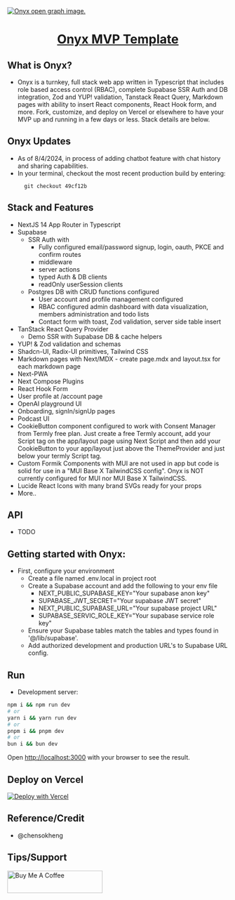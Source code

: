 <a href="https://onyx-rho-pink.vercel.app/">
  <img alt="Onyx open graph image." src="https://quantumone.b-cdn.net/onyx-git/og-image.jpg">
  <h1 align="center">Onyx MVP Template</h1>
</a>

## What is Onyx?
- Onyx is a turnkey, full stack web app written in Typescript that includes role based access control (RBAC),
complete Supabase SSR Auth and DB integration, Zod and YUP! validation, Tanstack React Query, Markdown pages with ability to insert React components, React Hook form, and more. Fork, customize, and deploy on Vercel or elsewhere to have your MVP up and running in a few days or less. Stack details are below. 

## Onyx Updates 
- As of 8/4/2024, in process of adding chatbot feature with chat history and sharing capabilities. 
- In your terminal, checkout the most recent production build by entering:
  ```
    git checkout 49cf12b

  ```
## Stack and Features
- NextJS 14 App Router in Typescript 
- Supabase 
  - SSR Auth with
    - Fully configured email/password signup, login, oauth, PKCE and confirm routes 
    - middleware 
    - server actions
    - typed Auth & DB clients
    - readOnly userSession clients
  - Postgres DB with CRUD functions  configured
    - User account and profile management configured 
    - RBAC configured admin dashboard with data visualization, members administration and todo lists
    - Contact form with toast, Zod validation, server side table insert  
- TanStack React Query Provider
  - Demo SSR with Supabase DB & cache helpers 
- YUP! & Zod validation and schemas
- Shadcn-UI, Radix-UI primitives, Tailwind CSS
- Markdown pages with Next/MDX - create page.mdx and layout.tsx for each markdown page
- Next-PWA
- Next Compose Plugins  
- React Hook Form
- User profile at /account page
- OpenAI playground UI
- Onboarding, signIn/signUp pages
- Podcast UI
- CookieButton component configured to work with Consent Manager from Termly free plan. Just create a free Termly account, add your Script tag on the app/layout page using Next Script and then add your CookieButton to your app/layout just above the ThemeProvider and just below your termly Script tag.  
- Custom Formik Components with MUI are not used in app but code is solid for use in a "MUI Base X TailwindCSS config". Onyx is NOT currently configured for MUI nor MUI Base X TailwindCSS. 
- Lucide React Icons with many brand SVGs ready for your props 
- More..

## API 
- TODO

## Getting started with Onyx:
- First, configure your environment
  - Create a file named .env.local in project root
  - Create a Supabase account and add the following to your env file
    - NEXT_PUBLIC_SUPABASE_KEY="Your supabase anon key"
    - SUPABASE_JWT_SECRET="Your supabase JWT secret"
    - NEXT_PUBLIC_SUPABASE_URL="Your supabase project URL"
    - SUPABASE_SERVIC_ROLE_KEY="Your supabase service role key"
  - Ensure your Supabase tables match the tables and types found in '@/lib/supabase'.
  - Add authorized development and production URL's to Supabase URL config. 
## Run  
- Development server:

```bash
npm i && npm run dev
# or
yarn i && yarn run dev
# or
pnpm i && pnpm dev
# or
bun i && bun dev
```

Open [http://localhost:3000](http://localhost:3000) with your browser to see the result.


## Deploy on Vercel

[![Deploy with Vercel](https://vercel.com/button)](https://vercel.com/new/clone?repository-url=https%3A%2F%2Fgithub.com%2Frmourey26%2Fonyx%2Ftree%2Fmain)


## Reference/Credit
- @chensokheng


## Tips/Support
<a href="https://www.buymeacoffee.com/rmoureyjr" target="_blank"><img src="https://cdn.buymeacoffee.com/buttons/default-orange.png" alt="Buy Me A Coffee" height="51" width="217"></a>
